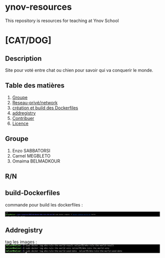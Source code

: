 # ynov-resources
This repository is resources for teaching at Ynov School

# [CAT/DOG]

## Description
Site pour voté entre chat ou chien pour savoir qui va conquerir le monde.

## Table des matières
1. [Groupe](#Groupe)
2. [Reseau-privé/network](#R/N)
3. [création et build des Dockerfiles](#build-Dockerfiles)
4. [addregistry](#Addregistry)
5. [Contribuer](#contribuer)
6. [Licence](#licence)

## Groupe 

1. Enzo SABBATORSI
2. Carnel MEGBLETO
3. Omaima BELMADKOUR


## R/N



## build-Dockerfiles
commande pour build les dockerfiles :

![build](image/cbuild.png)

## Addregistry
tag les images : 
![build](image/tag.png)


